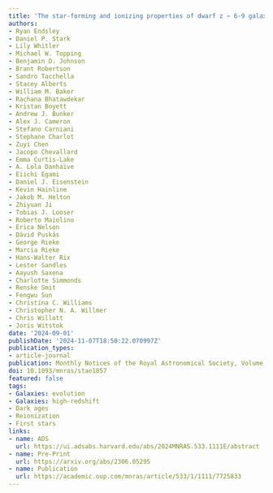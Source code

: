 ```yaml
---
title: 'The star-forming and ionizing properties of dwarf z ~ 6-9 galaxies in JADES: insights on bursty star formation and ionized bubble growth'
authors:
- Ryan Endsley
- Daniel P. Stark
- Lily Whitler
- Michael W. Topping
- Benjamin D. Johnson
- Brant Robertson
- Sandro Tacchella
- Stacey Alberts
- William M. Baker
- Rachana Bhatawdekar
- Kristan Boyett
- Andrew J. Bunker
- Alex J. Cameron
- Stefano Carniani
- Stephane Charlot
- Zuyi Chen
- Jacopo Chevallard
- Emma Curtis-Lake
- A. Lola Danhaive
- Eiichi Egami
- Daniel J. Eisenstein
- Kevin Hainline
- Jakob M. Helton
- Zhiyuan Ji
- Tobias J. Looser
- Roberto Maiolino
- Erica Nelson
- Dávid Puskás
- George Rieke
- Marcia Rieke
- Hans-Walter Rix
- Lester Sandles
- Aayush Saxena
- Charlotte Simmonds
- Renske Smit
- Fengwu Sun
- Christina C. Williams
- Christopher N. A. Willmer
- Chris Willott
- Joris Witstok
date: '2024-09-01'
publishDate: '2024-11-07T18:50:22.070997Z'
publication_types:
- article-journal
publication: Monthly Notices of the Royal Astronomical Society, Volume 533, Issue 1, pp.1111-1142
doi: 10.1093/mnras/stae1857
featured: false
tags:
- Galaxies: evolution
- Galaxies: high-redshift
- Dark ages
- Reionization
- First stars
links:
- name: ADS
  url: https://ui.adsabs.harvard.edu/abs/2024MNRAS.533.1111E/abstract
- name: Pre-Print
  url: https://arxiv.org/abs/2306.05295
- name: Publication
  url: https://academic.oup.com/mnras/article/533/1/1111/7725833
---
```

